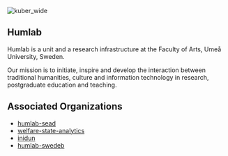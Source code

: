 ![kuber_wide](https://user-images.githubusercontent.com/17061116/219653857-650ec95d-5128-453e-9746-5f0da5ef4cb0.png)

## Humlab

Humlab is a unit and a research infrastructure at the Faculty of Arts, Umeå University, Sweden.

Our mission is to initiate, inspire and develop the interaction between traditional humanities, culture and information technology in research, postgraduate education and teaching.

## Associated Organizations

 - [humlab-sead](http://github.com/humlab-sead)
 - [welfare-state-analytics](http://github.com/welfare-state-analytics)
 - [inidun](http://github.com/inidun)
 - [humlab-swedeb](http://github.com/humlab-swedeb)
